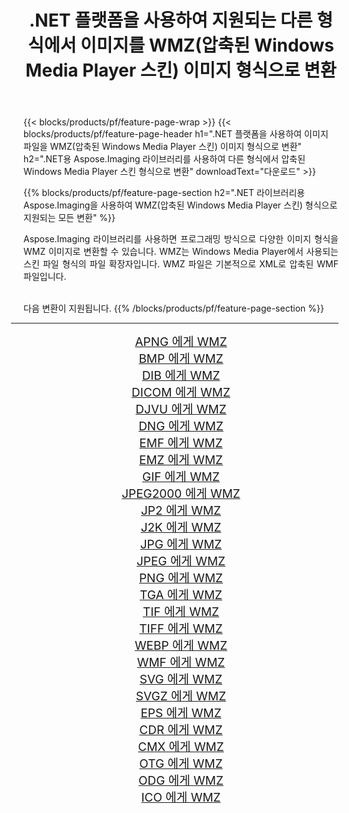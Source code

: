 ﻿---
title: .NET 플랫폼을 사용하여 지원되는 다른 형식에서 이미지를 WMZ(압축된 Windows Media Player 스킨) 이미지 형식으로 변환 
weight: 3920
url: /ko/net/conversion/to/wmz 
lang: ko
langdirlevel: 2
locales: zh-hans,ja,it,ru,de,es,fr,nl,id,lt,pl,pt,vi,tr,ko,zh-hant,ar,hi,th,sv,cs,uk,he
description: .NET 라이브러리용 Aspose.Imaging을 사용하면 지원되는 다른 이미지 형식에서 WMZ(압축된 Windows Media Player 스킨)로 쉽게 변환할 수 있습니다.
---

{{< blocks/products/pf/feature-page-wrap >}}
{{< blocks/products/pf/feature-page-header h1=".NET 플랫폼을 사용하여 이미지 파일을 WMZ(압축된 Windows Media Player 스킨) 이미지 형식으로 변환" h2=".NET용 Aspose.Imaging 라이브러리를 사용하여 다른 형식에서 압축된 Windows Media Player 스킨 형식으로 변환" downloadText="다운로드" >}}


{{% blocks/products/pf/feature-page-section  h2=".NET 라이브러리용 Aspose.Imaging을 사용하여 WMZ(압축된 Windows Media Player 스킨) 형식으로 지원되는 모든 변환" %}}
<p align=justify>Aspose.Imaging 라이브러리를 사용하면 프로그래밍 방식으로 다양한 이미지 형식을 WMZ 이미지로 변환할 수 있습니다. WMZ는 Windows Media Player에서 사용되는 스킨 파일 형식의 파일 확장자입니다. WMZ 파일은 기본적으로 XML로 압축된 WMF 파일입니다.</p>
<br/>
다음 변환이 지원됩니다.
{{% /blocks/products/pf/feature-page-section %}}
<div class="container-fluid productfamilypage bg-gray">
    <div class="convertypes bg-gray agp-content section">
        <div class="container">
		<hr style="margin-left:-20px;"/>
		<div class="row other-converters" style="gap: 10px;font-size: 19px;text-align:center;">
		    <div class='col-md-2 other-converter remove-lp remove-rp'><a href="/imaging/ko/net/conversion/apng-to-wmz" style="padding:15px;">APNG 에게 WMZ</a></div>
<div class='col-md-2 other-converter remove-lp remove-rp'><a href="/imaging/ko/net/conversion/bmp-to-wmz" style="padding:15px;">BMP 에게 WMZ</a></div>
<div class='col-md-2 other-converter remove-lp remove-rp'><a href="/imaging/ko/net/conversion/dib-to-wmz" style="padding:15px;">DIB 에게 WMZ</a></div>
<div class='col-md-2 other-converter remove-lp remove-rp'><a href="/imaging/ko/net/conversion/dicom-to-wmz" style="padding:15px;">DICOM 에게 WMZ</a></div>
<div class='col-md-2 other-converter remove-lp remove-rp'><a href="/imaging/ko/net/conversion/djvu-to-wmz" style="padding:15px;">DJVU 에게 WMZ</a></div>
<div class='col-md-2 other-converter remove-lp remove-rp'><a href="/imaging/ko/net/conversion/dng-to-wmz" style="padding:15px;">DNG 에게 WMZ</a></div>
<div class='col-md-2 other-converter remove-lp remove-rp'><a href="/imaging/ko/net/conversion/emf-to-wmz" style="padding:15px;">EMF 에게 WMZ</a></div>
<div class='col-md-2 other-converter remove-lp remove-rp'><a href="/imaging/ko/net/conversion/emz-to-wmz" style="padding:15px;">EMZ 에게 WMZ</a></div>
<div class='col-md-2 other-converter remove-lp remove-rp'><a href="/imaging/ko/net/conversion/gif-to-wmz" style="padding:15px;">GIF 에게 WMZ</a></div>
<div class='col-md-2 other-converter remove-lp remove-rp'><a href="/imaging/ko/net/conversion/jpeg2000-to-wmz" style="padding:15px;">JPEG2000 에게 WMZ</a></div>
<div class='col-md-2 other-converter remove-lp remove-rp'><a href="/imaging/ko/net/conversion/jp2-to-wmz" style="padding:15px;">JP2 에게 WMZ</a></div>
<div class='col-md-2 other-converter remove-lp remove-rp'><a href="/imaging/ko/net/conversion/j2k-to-wmz" style="padding:15px;">J2K 에게 WMZ</a></div>
<div class='col-md-2 other-converter remove-lp remove-rp'><a href="/imaging/ko/net/conversion/jpg-to-wmz" style="padding:15px;">JPG 에게 WMZ</a></div>
<div class='col-md-2 other-converter remove-lp remove-rp'><a href="/imaging/ko/net/conversion/jpeg-to-wmz" style="padding:15px;">JPEG 에게 WMZ</a></div>
<div class='col-md-2 other-converter remove-lp remove-rp'><a href="/imaging/ko/net/conversion/png-to-wmz" style="padding:15px;">PNG 에게 WMZ</a></div>
<div class='col-md-2 other-converter remove-lp remove-rp'><a href="/imaging/ko/net/conversion/tga-to-wmz" style="padding:15px;">TGA 에게 WMZ</a></div>
<div class='col-md-2 other-converter remove-lp remove-rp'><a href="/imaging/ko/net/conversion/tif-to-wmz" style="padding:15px;">TIF 에게 WMZ</a></div>
<div class='col-md-2 other-converter remove-lp remove-rp'><a href="/imaging/ko/net/conversion/tiff-to-wmz" style="padding:15px;">TIFF 에게 WMZ</a></div>
<div class='col-md-2 other-converter remove-lp remove-rp'><a href="/imaging/ko/net/conversion/webp-to-wmz" style="padding:15px;">WEBP 에게 WMZ</a></div>
<div class='col-md-2 other-converter remove-lp remove-rp'><a href="/imaging/ko/net/conversion/wmf-to-wmz" style="padding:15px;">WMF 에게 WMZ</a></div>
<div class='col-md-2 other-converter remove-lp remove-rp'><a href="/imaging/ko/net/conversion/svg-to-wmz" style="padding:15px;">SVG 에게 WMZ</a></div>
<div class='col-md-2 other-converter remove-lp remove-rp'><a href="/imaging/ko/net/conversion/svgz-to-wmz" style="padding:15px;">SVGZ 에게 WMZ</a></div>
<div class='col-md-2 other-converter remove-lp remove-rp'><a href="/imaging/ko/net/conversion/eps-to-wmz" style="padding:15px;">EPS 에게 WMZ</a></div>
<div class='col-md-2 other-converter remove-lp remove-rp'><a href="/imaging/ko/net/conversion/cdr-to-wmz" style="padding:15px;">CDR 에게 WMZ</a></div>
<div class='col-md-2 other-converter remove-lp remove-rp'><a href="/imaging/ko/net/conversion/cmx-to-wmz" style="padding:15px;">CMX 에게 WMZ</a></div>
<div class='col-md-2 other-converter remove-lp remove-rp'><a href="/imaging/ko/net/conversion/otg-to-wmz" style="padding:15px;">OTG 에게 WMZ</a></div>
<div class='col-md-2 other-converter remove-lp remove-rp'><a href="/imaging/ko/net/conversion/odg-to-wmz" style="padding:15px;">ODG 에게 WMZ</a></div>
<div class='col-md-2 other-converter remove-lp remove-rp'><a href="/imaging/ko/net/conversion/ico-to-wmz" style="padding:15px;">ICO 에게 WMZ</a></div>
                </div>
        </div>
    </div>
</div>
<br/>


